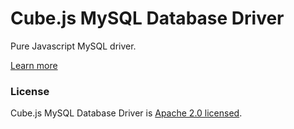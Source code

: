 # Cube.js MySQL Database Driver

Pure Javascript MySQL driver.

[Learn more](https://github.com/statsbotco/cube.js#getting-started)

### License

Cube.js MySQL Database Driver is [Apache 2.0 licensed](./LICENSE).